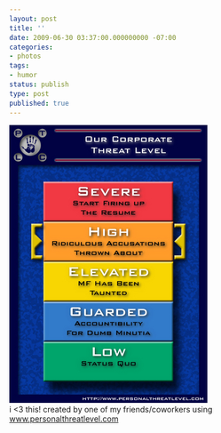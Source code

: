 ```yaml
---
layout: post
title: ''
date: 2009-06-30 03:37:00.000000000 -07:00
categories:
- photos
tags:
- humor
status: publish
type: post
published: true
---
```

<div class="figure">
<img src="/assets/F0ca4HZtJpbm4drhXpAMho0Co1_400.jpg" alt="" />
		        </div>
		i &lt;3 this! created by one of my friends/coworkers using <a href="http://www.personalthreatlevel.com/">www.personalthreatlevel.com</a>
